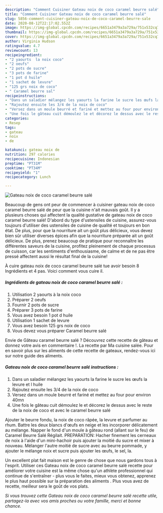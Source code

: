 ```yaml
---
description: "Comment Cuisiner Gateau noix de coco caramel beurre salé"
title: "Comment Cuisiner Gateau noix de coco caramel beurre salé"
slug: 5856-comment-cuisiner-gateau-noix-de-coco-caramel-beurre-sale
date: 2020-08-12T22:17:02.552Z
image: https://img-global.cpcdn.com/recipes/6651a3479a3a729a/751x532cq70/gateau-noix-de-coco-caramel-beurre-sale-photo-principale-de-la-recette.jpg
thumbnail: https://img-global.cpcdn.com/recipes/6651a3479a3a729a/751x532cq70/gateau-noix-de-coco-caramel-beurre-sale-photo-principale-de-la-recette.jpg
cover: https://img-global.cpcdn.com/recipes/6651a3479a3a729a/751x532cq70/gateau-noix-de-coco-caramel-beurre-sale-photo-principale-de-la-recette.jpg
author: Virginia Hudson
ratingvalue: 4.7
reviewcount: 13
recipeingredient:
- "2 yaourts  la noix coco"
- "2 oeufs"
- "2 pots de sucre"
- "3 pots de farine"
- "1 pot d huile"
- "1 sachet de levure"
- "125 grs noix de coco"
- " Caramel beurre sal"
recipeinstructions:
- "Dans un saladier mélangez les yaourts la farine le sucre les œufs la levure et l huile"
- "Rajoutez ensuite les 3/4 de la noix de coco"
- "Versez dans un moule beurré et fariné et mettez au four pour environ 40mn"
- "Une fois le gâteau cuit démoulez le et décorez le dessus avec le reste de la noix de coco et avec le caramel beurre salé"
categories:
- Resep
tags:
- gateau
- noix
- de

katakunci: gateau noix de 
nutrition: 297 calories
recipecuisine: Indonesian
preptime: "PT31M"
cooktime: "PT34M"
recipeyield: "1"
recipecategory: Lunch

---
```



![Gateau noix de coco caramel beurre salé](https://img-global.cpcdn.com/recipes/6651a3479a3a729a/751x532cq70/gateau-noix-de-coco-caramel-beurre-sale-photo-principale-de-la-recette.jpg)

Beaucoup de gens ont peur de commencer à cuisiner gateau noix de coco caramel beurre salé de peur que la cuisine n'ait mauvais goût. Il y a plusieurs choses qui affectent la qualité gustative de gateau noix de coco caramel beurre salé! D'abord du type d'ustensiles de cuisine, assurez-vous toujours d'utiliser des ustensiles de cuisine de qualité et toujours en bon état. De plus, pour que la nourriture ait un goût plus délicieux, vous devez bien sûr utiliser diverses épices afin que la nourriture préparée ait un goût délicieux. De plus, prenez beaucoup de pratique pour reconnaître les différentes saveurs de la cuisine, profitez pleinement de chaque processus de cuisson, car les sentiments d'enthousiasme, de calme et de ne pas être pressé affectent aussi le résultat final de la cuisine!

<!--inarticleads1-->

À cuire gateau noix de coco caramel beurre salé tue avoir besoin 8 Ingrédients et 4 pas. Voici comment vous cuire il.

##### Ingrédients de gateau noix de coco caramel beurre salé :

1. Utilisation 2 yaourts à la noix coco
1. Préparer 2 oeufs
1. Fournir 2 pots de sucre
1. Préparer 3 pots de farine
1. Vous avez besoin 1 pot d huile
1. Utilisation 1 sachet de levure
1. Vous avez besoin 125 grs noix de coco
1. Vous devez vous préparer  Caramel beurre salé


Envie de Gâteau caramel beurre salé ? Découvrez cette recette de gâteau et donnez votre avis en commentaire !. La recette par Ma cuisine salée. Pour en savoir plus sur les aliments de cette recette de gateaux, rendez-vous ici sur notre guide des aliments. 

<!--inarticleads2-->

##### Gateau noix de coco caramel beurre salé instructions :

1. Dans un saladier mélangez les yaourts la farine le sucre les œufs la levure et l huile
1. Rajoutez ensuite les 3/4 de la noix de coco
1. Versez dans un moule beurré et fariné et mettez au four pour environ 40mn
1. Une fois le gâteau cuit démoulez le et décorez le dessus avec le reste de la noix de coco et avec le caramel beurre salé


Ajouter le beurre fondu, la noix de coco râpée, la levure et parfumer au rhum. Battre les deux blancs d&#39;œufs en neige et les incorporer délicatement au mélange. Napper le fond d&#39;un moule à gâteau rond (allant sur le feu) de Caramel Beurre Salé Régilait. PREPARATION: Hacher finement les cerneaux de noix à l&#39;aide d&#39;un mini-hachoir puis ajouter la moitié du sucre et mixer à nouveau. Mélanger l&#39;autre moitié de sucre avec au beurre pommade, y ajouter le mélange noix et sucre puis ajouter les œufs, le sel, la. 

<!--inarticleads1-->

<p>
Un excellent plat fait maison est le genre de chose que nous gardons tous à l'esprit. Utiliser ces Gateau noix de coco caramel beurre salé recette pour améliorer votre cuisine est la même chose qu'un athlète professionnel qui continue de s'entraîner - plus vous le faites, mieux vous obtenez, apprenez le plus haut possible sur la préparation des aliments . Plus vous avez de recette, meilleur sera le goût de vos plats.
</p>

<p>
<i>Si vous trouvez cette Gateau noix de coco caramel beurre salé recette utile, partagez-la avec vos amis proches ou votre famille, merci et bonne chance.</i>
</p>

